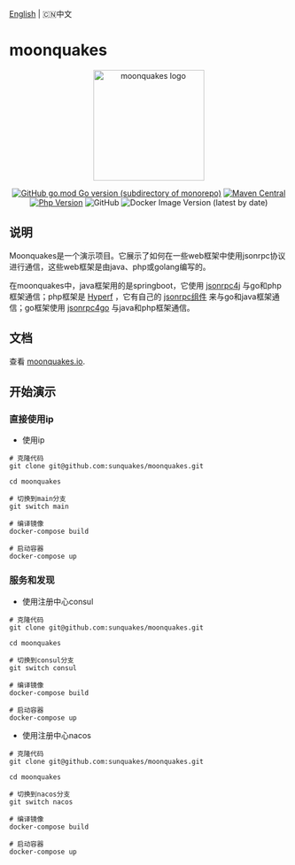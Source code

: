 [English](README.md) | 🇨🇳中文

# moonquakes

<p align="center"><a href="https://moonquakes.io/zh/" target="_blank" rel="noopener noreferrer"><img width="200" src="https://www.moonquakes.io/images/logo.png" alt="moonquakes logo"></a></p>
<p align="center">
    <a href="https://github.com/sunquakes/jsonrpc4go"><img alt="GitHub go.mod Go version (subdirectory of monorepo)" src="https://img.shields.io/github/go-mod/go-version/sunquakes/moonquakes?filename=go%2Fgo.mod"></a>
    <a href="https://github.com/sunquakes/jsonrpc4j"><img alt="Maven Central" src="https://img.shields.io/maven-central/v/com.sunquakes/jsonrpc4j"></a>
    <a href="https://github.com/hyperf/hyperf"><img src="https://img.shields.io/badge/hyperf-%3E=3.0-brightgreen.svg?maxAge=2592000" alt="Php Version"></a>
    <img alt="GitHub" src="https://img.shields.io/github/license/sunquakes/moonquakes?color=blue">
    <img alt="Docker Image Version (latest by date)" src="https://img.shields.io/docker/v/sunquakes/moonquakes?color=green">
</p> 

## 说明

Moonquakes是一个演示项目。它展示了如何在一些web框架中使用jsonrpc协议进行通信，这些web框架是由java、php或golang编写的。

在moonquakes中，java框架用的是springboot，它使用 [jsonrpc4j](https://github.com/sunquakes/jsonrpc4j)
与go和php框架通信；php框架是 [Hyperf](https://github.com/hyperf/hyperf)
，它有自己的 [jsonrpc组件](https://www.hyperf.wiki/3.0/#/en/json-rpc)
来与go和java框架通信；go框架使用 [jsonrpc4go](https://github.com/sunquakes/jsonrpc4go) 与java和php框架通信。

## 文档

查看 [moonquakes.io](https://moonquakes.io/zh/).

## 开始演示

### 直接使用ip

- 使用ip

```shell
# 克隆代码
git clone git@github.com:sunquakes/moonquakes.git

cd moonquakes

# 切换到main分支
git switch main

# 编译镜像
docker-compose build

# 启动容器
docker-compose up
```

### 服务和发现

- 使用注册中心consul

```shell
# 克隆代码
git clone git@github.com:sunquakes/moonquakes.git

cd moonquakes

# 切换到consul分支
git switch consul

# 编译镜像
docker-compose build

# 启动容器
docker-compose up
```

- 使用注册中心nacos

```shell
# 克隆代码
git clone git@github.com:sunquakes/moonquakes.git

cd moonquakes

# 切换到nacos分支
git switch nacos

# 编译镜像
docker-compose build

# 启动容器
docker-compose up
```
